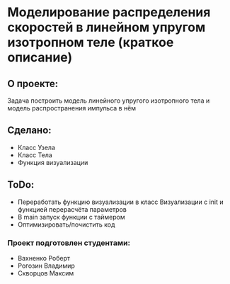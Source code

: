# Моделирование распределения скоростей в линейном упругом изотропном теле (краткое описание)

## О проекте:
Задача построить модель линейного упругого изотропного тела и модель распространения импульса в нём
## Сделано:
* Класс Узела
* Класс Тела
* Функция визуализации
## ToDo:
* Переработать функцию визуализации в класс Визуализации с init и функцией перерасчёта параметров
* В main запуск функции с таймером
* Оптимизировать/почистить код

### Проект подготовлен студентами:
* Вахненко Роберт
* Рогозин Владимир
* Скворцов Максим


